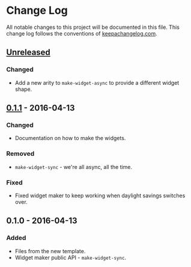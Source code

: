 # Change Log
All notable changes to this project will be documented in this file. This change log follows the conventions of [keepachangelog.com](http://keepachangelog.com/).

## [Unreleased]
### Changed
- Add a new arity to `make-widget-async` to provide a different widget shape.

## [0.1.1] - 2016-04-13
### Changed
- Documentation on how to make the widgets.

### Removed
- `make-widget-sync` - we're all async, all the time.

### Fixed
- Fixed widget maker to keep working when daylight savings switches over.

## 0.1.0 - 2016-04-13
### Added
- Files from the new template.
- Widget maker public API - `make-widget-sync`.

[Unreleased]: https://github.com/your-name/hosted-tic-tac-toe/compare/0.1.1...HEAD
[0.1.1]: https://github.com/your-name/hosted-tic-tac-toe/compare/0.1.0...0.1.1
